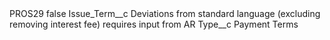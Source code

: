 <?xml version="1.0" encoding="UTF-8"?>
<CustomMetadata xmlns="http://soap.sforce.com/2006/04/metadata" xmlns:xsi="http://www.w3.org/2001/XMLSchema-instance" xmlns:xsd="http://www.w3.org/2001/XMLSchema">
    <label>PROS29</label>
    <protected>false</protected>
    <values>
        <field>Issue_Term__c</field>
        <value xsi:type="xsd:string">Deviations from standard language (excluding removing interest fee) requires input from AR</value>
    </values>
    <values>
        <field>Type__c</field>
        <value xsi:type="xsd:string">Payment Terms</value>
    </values>
</CustomMetadata>
